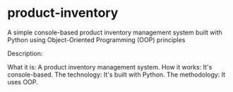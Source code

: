 # product-inventory
A simple console-based product inventory management system built with Python using Object-Oriented Programming (OOP) principles

Description:

What it is: A product inventory management system.
How it works: It's console-based.
The technology: It's built with Python.
The methodology: It uses OOP.


